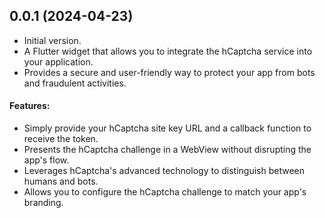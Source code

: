 ## 0.0.1 (2024-04-23)

- Initial version.
- A Flutter widget that allows you to integrate the hCaptcha service into your application.
- Provides a secure and user-friendly way to protect your app from bots and fraudulent activities.
#### Features:
- Simply provide your hCaptcha site key URL and a callback function to receive the token.
- Presents the hCaptcha challenge in a WebView without disrupting the app's flow.
- Leverages hCaptcha's advanced technology to distinguish between humans and bots.
- Allows you to configure the hCaptcha challenge to match your app's branding.